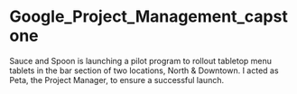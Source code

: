 # Google_Project_Management_capstone
Sauce and Spoon is launching a pilot program to rollout tabletop menu tablets in the bar section of two locations, North &amp; Downtown. 
I acted as Peta, the Project Manager, to ensure a successful launch.

